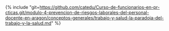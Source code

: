 {% include "git+https://github.com/catedu/Curso-de-funcionarios-en-pr-cticas.git/modulo-4-prevencion-de-riesgos-laborales-del-personal-docente-en-aragon/conceptos-generales/trabajo-y-salud-la-paradoja-del-trabajo-y-la-salud.md" %}